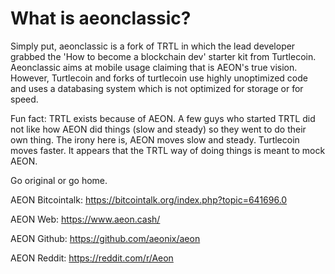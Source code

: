 # What is aeonclassic?
Simply put, aeonclassic is a fork of TRTL in which the lead developer grabbed the 'How to become a blockchain dev' starter kit from Turtlecoin. Aeonclassic aims at mobile usage claiming that is AEON's true vision. However, Turtlecoin and forks of turtlecoin use highly unoptimized code and uses a databasing system which is not optimized for storage or for speed. 

Fun fact: TRTL exists because of AEON. A few guys who started TRTL did not like how AEON did things (slow and steady) so they went to do their own thing. The irony here is, AEON moves slow and steady. Turtlecoin moves faster. It appears that the TRTL way of doing things is meant to mock AEON.

Go original or go home.

AEON Bitcointalk: https://bitcointalk.org/index.php?topic=641696.0

AEON Web: https://www.aeon.cash/ 

AEON Github: https://github.com/aeonix/aeon 

AEON Reddit: https://reddit.com/r/Aeon
